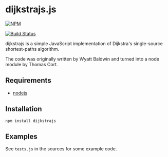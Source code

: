 # dijkstrajs.js

[![NPM](https://nodei.co/npm/dijkstrajs.png)](https://nodei.co/npm/dijkstrajs/)

[![Build Status](https://api.travis-ci.org/tcort/dijkstrajs.png?branch=master)](http://travis-ci.org/tcort/dijkstrajs)

dijkstrajs is a simple JavaScript implementation of Dijkstra's single-source shortest-paths algorithm.

The code was originally written by Wyatt Baldwin and turned into a node module by Thomas Cort.

## Requirements

* [nodejs](http://nodejs.org/)

## Installation

    npm install dijkstrajs

## Examples

See `tests.js` in the sources for some example code.

